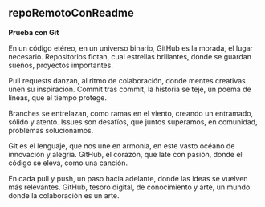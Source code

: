 ## repoRemotoConReadme
**Prueba con Git**


En un código etéreo, en un universo binario,
GitHub es la morada, el lugar necesario.
Repositorios flotan, cual estrellas brillantes,
donde se guardan sueños, proyectos importantes.

Pull requests danzan, al ritmo de colaboración,
donde mentes creativas unen su inspiración.
Commit tras commit, la historia se teje,
un poema de líneas, que el tiempo protege.

Branches se entrelazan, como ramas en el viento,
creando un entramado, sólido y atento.
Issues son desafíos, que juntos superamos,
en comunidad, problemas solucionamos.

Git es el lenguaje, que nos une en armonía,
en este vasto océano de innovación y alegría.
GitHub, el corazón, que late con pasión,
donde el código se eleva, como una canción.

En cada pull y push, un paso hacia adelante,
donde las ideas se vuelven más relevantes.
GitHub, tesoro digital, de conocimiento y arte,
un mundo donde la colaboración es un arte.

